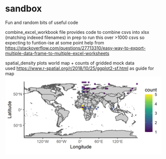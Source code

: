 # sandbox
Fun and random bits of useful code

combine_excel_workbook file provides code to combine csvs into xlsx (matching indexed filenames)
  in prep to run this over >1000 csvs so expecting to funtion-ise at some point
  help from https://stackoverflow.com/questions/27713310/easy-way-to-export-multiple-data-frame-to-multiple-excel-worksheets

spatial_density plots world map + counts of gridded mock data  
used https://www.r-spatial.org/r/2018/10/25/ggplot2-sf.html as guide for map
![map](spatial_density/test_map2.png?raw=true)